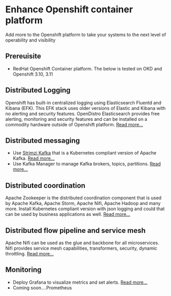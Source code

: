 # Enhance Openshift container platform
Add more to the Openshift platform to take your systems to the next level of operability and visibility

## Prereuisite
- RedHat Openshift Container platform. The below is tested on OKD and Openshift 3.10, 3.11

## Distributed Logging
Openshift has built-in centralized logging using Elasticsearch Fluentd and Kibana (EFK). This EFK stack uses older versions of Elastic and Kibana with no alerting and security features. OpenDistro Elasticsearch provides free alerting, monitoring and security features and can be installed on a commodity hardware outside of Openshift platform. [Read more...](openshift/efk/README.md)

## Distributed messaging
- Use [Strimzi Kafka](https://strimzi.io/) that is a Kubernetes compliant version of Apache Kafka. [Read more...](openshift/kafka/README.md)
- Use Kafka Manager to manage Kafka brokers, topics, partitions. [Read more...](openshift/kafka-manager/README.md)

## Distributed coordination
Apache Zookeeper is the distributed coordination component that is used by Apache Kafka, Apache Storm, Apache Nifi, Apache Hadoop and many more. Install Kubernetes compliant version with  json logging and could that can be used by business applications as well. [Read more...](openshift/zookeeper/README.md)

## Distributed flow pipeline and service mesh
Apache Nifi can be used as the glue and backbone for all microservices. Nifi provides service mesh capabilities, transformers, security, dynamic throttling. [Read more...](openshift/nifi/README.md)

## Monitoring
- Deploy Grafana to visualize metrics and set alerts. [Read more...](openshift/monitoring/grafana/README.md)
- Coming soon....Prometheus